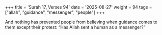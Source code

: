 +++
title = 'Surah 17, Verses 94'
date = '2025-08-27'
weight = 94
tags = ["allah", "guidance", "messenger", "people"]
+++

And nothing has prevented people from believing when guidance comes to them except their protest: “Has Allah sent a human as a messenger?”